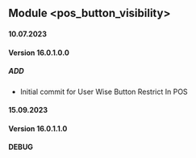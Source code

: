 ## Module <pos_button_visibility>

#### 10.07.2023
#### Version 16.0.1.0.0
##### ADD
- Initial commit for User Wise Button Restrict In POS 

#### 15.09.2023
#### Version 16.0.1.1.0
#### DEBUG 
